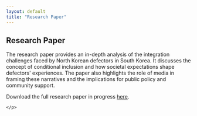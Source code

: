 ```yaml
---
layout: default
title: "Research Paper"
---
```


<div class="content-section bg-light">
  <div class="container">
    <h2>Research Paper</h2>
    <p>
      The research paper provides an in-depth analysis of the integration challenges faced by North Korean defectors in South Korea. It discusses the concept of conditional inclusion and how societal expectations shape defectors' experiences. The paper also highlights the role of media in framing these narratives and the implications for public policy and community support.
    </p>
    <p>
      Download the full research paper in progress 
  <a href="https://drive.google.com/file/d/1as0j02-qSyL1AfJlaFqNg8QveGkRC8pt/view?usp=drive_link">here</a>.

    </p>
  </div>
</div>
